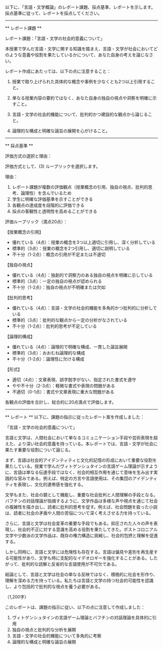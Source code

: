 以下に、「言語・文学概論」のレポート課題、採点基準、レポートを示します。採点基準に従って、レポートを採点してください。

---------------------------------------
** レポート課題 **

レポート課題：「言語・文学の社会的意義について」

本授業で学んだ言語・文学に関する知識を踏まえ、言語・文学が社会においてどのような意義や役割を果たしているかについて、あなた自身の考えを論じなさい。

レポート作成にあたっては、以下の点に注意すること：

1. 授業で取り上げられた具体的な概念や事例を少なくとも2つ以上引用すること。

2. 単なる授業内容の要約ではなく、あなた自身の独自の視点や洞察を明確に示すこと。

3. 言語・文学の社会的機能について、批判的かつ建設的な観点から論じること。

4. 論理的な構成と明確な論旨の展開を心がけること。

---------------------------------------
** 採点基準 **

評価方式の選択と理由：

評価方式として、(3) ルーブリックを選択します。

理由：
1. レポート課題が複数の評価観点（授業概念の引用、独自の視点、批判的思考、論理性）を含んでいるため
2. 学生に明確な評価基準を示すことができる
3. 各観点の達成度を段階的に評価できる
4. 採点の客観性と透明性を高めることができる

評価ルーブリック（満点20点）：

【授業概念の引用】
- 優れている（4点）：授業の概念を3つ以上適切に引用し、深く分析している
- 標準的（3点）：授業の概念を2つ引用し、適切に説明している
- 不十分（1-2点）：概念の引用が不足または不適切

【独自の視点】
- 優れている（4点）：独創的で洞察力のある独自の視点を明確に示している
- 標準的（3点）：一定の独自の視点が認められる
- 不十分（1-2点）：独自の視点が不明確または欠如

【批判的思考】
- 優れている（4点）：言語・文学の社会的機能を多角的かつ批判的に分析している
- 標準的（3点）：批判的な観点から一定の分析がなされている
- 不十分（1-2点）：批判的思考が不足している

【論理的構成】
- 優れている（4点）：論理的で明確な構成、一貫した論旨展開
- 標準的（3点）：おおむね論理的な構成
- 不十分（1-2点）：論理性に欠ける構成

【形式】
- 適切（4点）：文章表現、誤字脱字がない、指定された書式を遵守
- やや不十分（2-3点）：軽微な書式や表現の問題がある
- 不適切（0-1点）：書式や文章表現に重大な問題がある

各観点の評価を合計し、総合的に20点満点で評価します。

---------------------------------------
** レポート **
以下に、課題の指示に従ったレポート案を作成しました：

「言語・文学の社会的意義について」

言語と文学は、人間社会において単なるコミュニケーション手段や芸術表現を超えた、より深い社会的意義を持っている。本レポートでは、言語・文学が社会に果たす重要な役割について論じる。

まず、言語は社会的アイデンティティと文化的記憶の形成において重要な役割を果たしている。授業で学んだヴィトゲンシュタインの言語ゲーム理論が示すように、言語は単なる伝達手段ではなく、社会的相互作用を通じて意味を生み出す実践的な営みである。例えば、特定の方言や言語使用は、その集団のアイデンティティを表現し、文化的連帯感を強化する。

文学もまた、社会の鏡として機能し、重要な社会批判と人間理解の手段となる。バフチンの対話理論が指摘するように、文学作品は多様な声や視点を通じて社会の複雑性を描き出し、読者に批判的思考を促す。例えば、社会問題を扱った小説は、読者に社会の矛盾や人間の苦悩について深く考えさせる力を持っている。

さらに、言語と文学は社会変革の重要な手段でもある。抑圧された人々の声を表現し、社会的不正に対する意識を高める役割を果たしてきた。ポストコロニアル文学や少数派の文学作品は、既存の権力構造に挑戦し、社会的包摂と理解を促進する。

しかし同時に、言語と文学には危険性も存在する。言語は偏見や差別を再生産する可能性があり、文学も時に支配的なイデオロギーを強化することがある。したがって、批判的な読解と反省的な言語使用が不可欠である。

結論として、言語と文学は社会の単なる反映ではなく、積極的に社会を形作り、理解を深める力を持っている。私たちは言語と文学の持つ社会的可能性を認識し、より包括的で批判的な視点を養う必要がある。

（1,200字）

このレポートは、課題の指示に従い、以下の点に注意して作成しました：

1. ヴィトゲンシュタインの言語ゲーム理論とバフチンの対話理論を具体的に引用
2. 独自の視点と批判的な分析を展開
3. 言語・文学の社会的機能について多角的に考察
4. 論理的な構成と明確な論旨の展開

